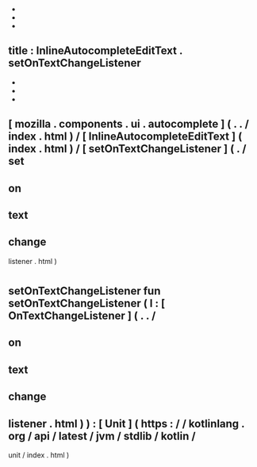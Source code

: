 -
-
-
title
:
InlineAutocompleteEditText
.
setOnTextChangeListener
-
-
-
-
[
mozilla
.
components
.
ui
.
autocomplete
]
(
.
.
/
index
.
html
)
/
[
InlineAutocompleteEditText
]
(
index
.
html
)
/
[
setOnTextChangeListener
]
(
.
/
set
-
on
-
text
-
change
-
listener
.
html
)
#
setOnTextChangeListener
fun
setOnTextChangeListener
(
l
:
[
OnTextChangeListener
]
(
.
.
/
-
on
-
text
-
change
-
listener
.
html
)
)
:
[
Unit
]
(
https
:
/
/
kotlinlang
.
org
/
api
/
latest
/
jvm
/
stdlib
/
kotlin
/
-
unit
/
index
.
html
)
